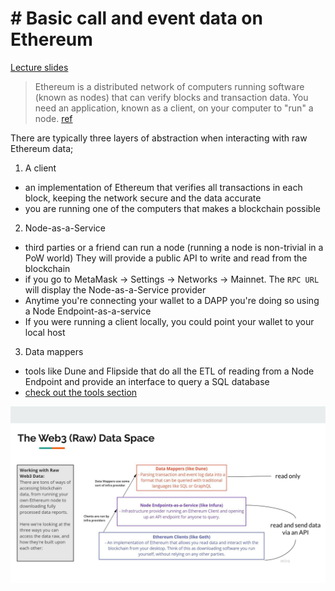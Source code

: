 # # Basic call and event data on Ethereum

[Lecture slides](https://docs.google.com/presentation/d/1I6vDOS52uMCmWg3KIbuKYe8lK-8_ol9bEksIUEHNNLI/edit#slide=id.p)

> Ethereum is a distributed network of computers running software (known as nodes) that can verify blocks and transaction data. You need an application, known as a client, on your computer to "run" a node. [ref](https://ethereum.org/en/developers/docs/nodes-and-clients/)

There are typically three layers of abstraction when interacting with raw Ethereum data;

1. A client
  - an implementation of Ethereum that verifies all transactions in each block, keeping the network secure and the data accurate
  - you are running one of the computers that makes a blockchain possible
2. Node-as-a-Service
  - third parties or a friend can run a node (running a node is non-trivial in a PoW world) They will provide a public API to write and read from the blockchain
  - if you go to MetaMask -> Settings -> Networks -> Mainnet. The `RPC URL` will display the Node-as-a-Service provider
  - Anytime you're connecting your wallet to a DAPP you're doing so using a Node Endpoint-as-a-service
  - If you were running a client locally, you could point your wallet to your local host
3. Data mappers 
  - tools like Dune and Flipside that do all the ETL of reading from a Node Endpoint and provide an interface to query a SQL database
  - [check out the tools section](#analytics-tools)

![eth abstractions](md_refs/eth_abstractions.svg "Source: Mirror's analytics course")
